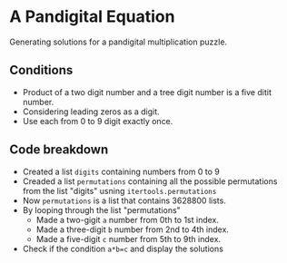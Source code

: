 # A Pandigital Equation
Generating solutions for a pandigital multiplication puzzle. 

## Conditions
- Product of a two digit number and a tree digit number is a five ditit number.
- Considering leading zeros as a digit.
- Use each from 0 to 9 digit exactly once.

## Code breakdown
- Created a list `digits` containing numbers from 0 to 9
- Creaded a list `permutations` containing all the possible permutations from the list  "digits" usning `itertools.permutations`
- Now `permutations` is a list that contains 3628800 lists.
- By looping through the list "permutations"
    - Made a two-gigit `a` number from 0th to 1st index.
    - Made a three-digit `b` number from 2nd to 4th index.
    - Made a five-digit `c` number from 5th to 9th index.
- Check if the condition `a*b=c` and display the solutions
